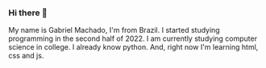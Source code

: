 ### Hi there 👋


My name is Gabriel Machado, I'm from Brazil.
I started studying programming in the second half of 2022.
I am currently studying computer science in college.
I already know python. And, right now I'm learning html, css and js. 
